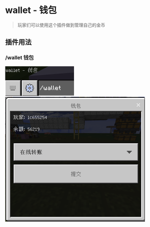 # wallet - 钱包

> 玩家们可以使用这个插件做到管理自己的金币

## 插件用法

### /wallet 钱包

![alt text](/public/7.png)
![alt text](/public/7-2.png)
